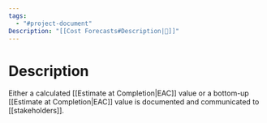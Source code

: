 ```yaml
---
tags:
  - "#project-document"
Description: "[[Cost Forecasts#Description|📝]]"
---
```

# Description
Either a calculated [[Estimate at Completion|EAC]] value or a bottom-up [[Estimate at Completion|EAC]] value is documented and communicated to [[stakeholders]].
